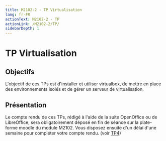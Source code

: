 ```yaml
---
title: M2102-2 - TP Virtualisation
lang: fr-FR
actionText: M2102-2 - TP
actionLink: /M2102-2/TP/
sidebarDepth: 1	
---
```


# TP Virtualisation

## Objectifs

L'objectif de ces TPs est d'installer et utiliser virtualbox, de mettre en place des environnements isolés et de gérer un serveur de virtualisation.


##  Présentation

Le compte rendu de ces TPs, rédigé à l'aide de la suite OpenOffice ou de LibreOffice, sera obligatoirement déposé en fin de séance sur la plate-forme moodle du module M2102. Vous disposez ensuite d'un délai d'une semaine pour compléter votre compte rendu. (voir [TP4](TP4))
